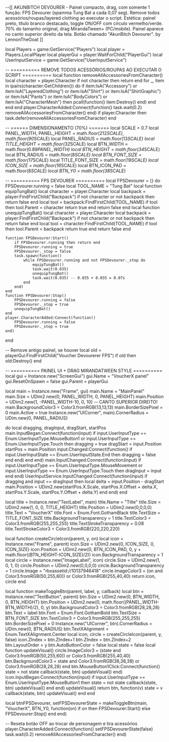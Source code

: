 --[[
    AKUNBITCH DEVOURER - Painel compacto, drag, com somente 1 função:
    FPS Devourer (spamma Tung Bat a cada 0,07 seg).
    Remove todos acessórios/roupas/layered clothing ao executar o script.
    Estética: painel preto, título branco destacado, toggle ON/OFF com círculo vermelho/verde.
    70% do tamanho original, drag MirandaTween+ (PC/mobile).
    Painel aparece no canto superior direito da tela.
    Botão chamado "AkunBitch Devourer".
    by LennonTheGoat
]]

local Players = game:GetService("Players")
local player = Players.LocalPlayer
local playerGui = player:WaitForChild("PlayerGui")
local UserInputService = game:GetService("UserInputService")

-- ========== REMOVE TODOS ACESSÓRIOS/ROUPAS AO EXECUTAR O SCRIPT ==========
local function removeAllAccessoriesFromCharacter()
    local character = player.Character
    if not character then return end
    for _, item in ipairs(character:GetChildren()) do
        if item:IsA("Accessory")
            or item:IsA("LayeredClothing")
            or item:IsA("Shirt")
            or item:IsA("ShirtGraphic")
            or item:IsA("Pants")
            or item:IsA("BodyColors")
            or item:IsA("CharacterMesh") then
            pcall(function() item:Destroy() end)
        end
    end
end
player.CharacterAdded:Connect(function()
    task.wait(0.2)
    removeAllAccessoriesFromCharacter()
end)
if player.Character then
    task.defer(removeAllAccessoriesFromCharacter)
end

-- ====== DIMENSIONAMENTO (70%) =======
local SCALE = 0.7
local PANEL_WIDTH, PANEL_HEIGHT = math.floor(212*SCALE), math.floor(90*SCALE)
local PANEL_RADIUS = math.floor(13*SCALE)
local TITLE_HEIGHT = math.floor(32*SCALE)
local BTN_WIDTH = math.floor(0.89*PANEL_WIDTH)
local BTN_HEIGHT = math.floor(34*SCALE)
local BTN_RADIUS = math.floor(8*SCALE)
local BTN_FONT_SIZE = math.floor(17*SCALE)
local TITLE_FONT_SIZE = math.floor(19*SCALE)
local ICON_SIZE = math.floor(16*SCALE)
local BTN_ICON_PAD = math.floor(8*SCALE)
local BTN_Y0 = math.floor(38*SCALE)

-- ========== FPS DEVOURER ==========
local FPSDevourer = {}
do
    FPSDevourer.running = false
    local TOOL_NAME = "Tung Bat"
    local function equipTungBat()
        local character = player.Character
        local backpack = player:FindFirstChild("Backpack")
        if not character or not backpack then return false end
        local tool = backpack:FindFirstChild(TOOL_NAME)
        if tool then tool.Parent = character return true end
        return false
    end
    local function unequipTungBat()
        local character = player.Character
        local backpack = player:FindFirstChild("Backpack")
        if not character or not backpack then return false end
        local tool = character:FindFirstChild(TOOL_NAME)
        if tool then tool.Parent = backpack return true end
        return false
    end

    function FPSDevourer:Start()
        if FPSDevourer.running then return end
        FPSDevourer.running = true
        FPSDevourer._stop = false
        task.spawn(function()
            while FPSDevourer.running and not FPSDevourer._stop do
                equipTungBat()
                task.wait(0.035)
                unequipTungBat()
                task.wait(0.035) -- 0.035 + 0.035 = 0.07s
            end
        end)
    end
    function FPSDevourer:Stop()
        FPSDevourer.running = false
        FPSDevourer._stop = true
        unequipTungBat()
    end
    player.CharacterAdded:Connect(function()
        FPSDevourer.running = false
        FPSDevourer._stop = true
    end)
end

-- Remove antigo painel, se houver
local old = playerGui:FindFirstChild("Voucher Devourerer FPS")
if old then old:Destroy() end

-- ========== PAINEL UI + DRAG MIRANDATWEEN STYLE ==========
local gui = Instance.new("ScreenGui")
gui.Name = "VoucherX panel"
gui.ResetOnSpawn = false
gui.Parent = playerGui

local main = Instance.new("Frame", gui)
main.Name = "MainPanel"
main.Size = UDim2.new(0, PANEL_WIDTH, 0, PANEL_HEIGHT)
main.Position = UDim2.new(1, -PANEL_WIDTH-10, 0, 10) -- CANTO SUPERIOR DIREITO!
main.BackgroundColor3 = Color3.fromRGB(13,13,13)
main.BorderSizePixel = 0
main.Active = true
Instance.new("UICorner", main).CornerRadius = UDim.new(0, PANEL_RADIUS)

do
    local dragging, dragInput, dragStart, startPos
    main.InputBegan:Connect(function(input)
        if input.UserInputType == Enum.UserInputType.MouseButton1 or input.UserInputType == Enum.UserInputType.Touch then
            dragging = true
            dragStart = input.Position
            startPos = main.Position
            input.Changed:Connect(function()
                if input.UserInputState == Enum.UserInputState.End then dragging = false end
            end)
        end
    end)
    main.InputChanged:Connect(function(input)
        if input.UserInputType == Enum.UserInputType.MouseMovement or input.UserInputType == Enum.UserInputType.Touch then
            dragInput = input
        end
    end)
    UserInputService.InputChanged:Connect(function(input)
        if dragging and input == dragInput then
            local delta = input.Position - dragStart
            main.Position = UDim2.new(startPos.X.Scale, startPos.X.Offset + delta.X, startPos.Y.Scale, startPos.Y.Offset + delta.Y)
        end
    end)
end

local title = Instance.new("TextLabel", main)
title.Name = "Title"
title.Size = UDim2.new(1, 0, 0, TITLE_HEIGHT)
title.Position = UDim2.new(0,0,0,0)
title.Text = "VoucherX"
title.Font = Enum.Font.GothamBlack
title.TextSize = TITLE_FONT_SIZE
title.BackgroundTransparency = 1
title.TextColor3 = Color3.fromRGB(255,255,255)
title.TextStrokeTransparency = 0.08
title.TextStrokeColor3 = Color3.fromRGB(220,220,220)

local function createCircleIcon(parent, y, on)
    local icon = Instance.new("Frame", parent)
    icon.Size = UDim2.new(0, ICON_SIZE, 0, ICON_SIZE)
    icon.Position = UDim2.new(0, BTN_ICON_PAD, 0, y + math.floor((BTN_HEIGHT-ICON_SIZE)/2))
    icon.BackgroundTransparency = 1
    local circle = Instance.new("ImageLabel", icon)
    circle.Size = UDim2.new(1, 0, 1, 0)
    circle.Position = UDim2.new(0,0,0,0)
    circle.BackgroundTransparency = 1
    circle.Image = "rbxassetid://10137946418"
    circle.ImageColor3 = (on and Color3.fromRGB(50,255,60)) or Color3.fromRGB(255,40,40)
    return icon, circle
end

local function makeToggleBtn(parent, label, y, callback)
    local btn = Instance.new("TextButton", parent)
    btn.Size = UDim2.new(0, BTN_WIDTH, 0, BTN_HEIGHT)
    btn.Position = UDim2.new(0, math.floor((PANEL_WIDTH-BTN_WIDTH)/2), 0, y)
    btn.BackgroundColor3 = Color3.fromRGB(28,28,28)
    btn.Text = label
    btn.Font = Enum.Font.GothamBold
    btn.TextSize = BTN_FONT_SIZE
    btn.TextColor3 = Color3.fromRGB(255,255,255)
    btn.BorderSizePixel = 0
    Instance.new("UICorner", btn).CornerRadius = UDim.new(0, BTN_RADIUS)
    btn.TextXAlignment = Enum.TextXAlignment.Center
    local icon, circle = createCircleIcon(parent, y, false)
    icon.ZIndex = btn.ZIndex+1
    btn.ZIndex = btn.ZIndex+2
    btn.LayoutOrder = y
    btn.AutoButtonColor = false
    local state = false
    local function updateVisual()
        circle.ImageColor3 = (state and Color3.fromRGB(50,255,60)) or Color3.fromRGB(255,40,40)
        btn.BackgroundColor3 = state and Color3.fromRGB(38,38,38) or Color3.fromRGB(28,28,28)
    end
    btn.MouseButton1Click:Connect(function()
        state = not state
        callback(state, btn)
        updateVisual()
    end)
    icon.InputBegan:Connect(function(input)
        if input.UserInputType == Enum.UserInputType.MouseButton1 then
            state = not state
            callback(state, btn)
            updateVisual()
        end
    end)
    updateVisual()
    return btn, function(v)
        state = v
        callback(state, btn)
        updateVisual()
    end
end

local btnFPSDevourer, setFPSDevourerState = makeToggleBtn(main, "VoucherX", BTN_Y0, function(on)
    if on then FPSDevourer:Start() else FPSDevourer:Stop() end
end)

-- Reseta botão OFF ao trocar de personagem e tira acessórios
player.CharacterAdded:Connect(function()
    setFPSDevourerState(false)
    task.wait(0.2)
    removeAllAccessoriesFromCharacter()
end)
